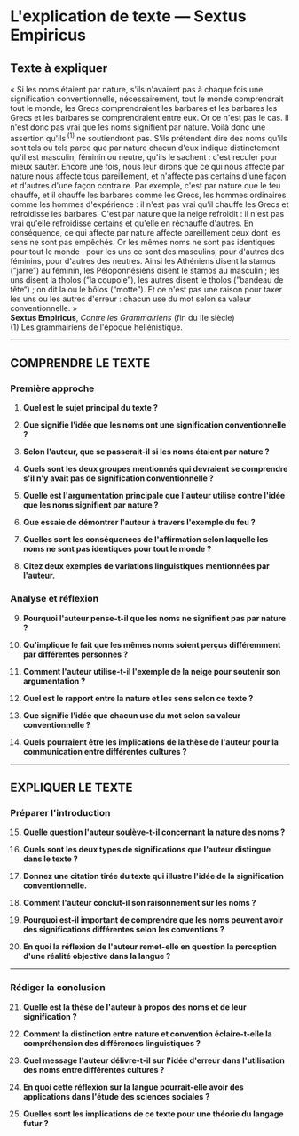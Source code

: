 # L'explication de texte — Sextus Empiricus

## Texte à expliquer
« Si les noms étaient par nature, s'ils n'avaient pas à chaque fois une signification conventionnelle, nécessairement, tout le monde comprendrait tout le monde, les Grecs comprendraient les barbares et les barbares les Grecs et les barbares se comprendraient entre eux. Or ce n'est pas le cas. Il n'est donc pas vrai que les noms signifient par nature. Voilà donc une assertion qu'ils&#x202F;<sup>(1)</sup> ne soutiendront pas. S'ils prétendent dire des noms qu'ils sont tels ou tels parce que par nature chacun d'eux indique distinctement qu'il est masculin, féminin ou neutre, qu'ils le sachent : c'est reculer pour mieux sauter. Encore une fois, nous leur dirons que ce qui nous affecte par nature nous affecte tous pareillement, et n'affecte pas certains d'une façon et d'autres d'une façon contraire. Par exemple, c'est par nature que le feu chauffe, et il chauffe les barbares comme les Grecs, les hommes ordinaires comme les hommes d'expérience : il n'est pas vrai qu'il chauffe les Grecs et refroidisse les barbares. C'est par nature que la neige refroidit : il n'est pas vrai qu'elle refroidisse certains et qu'elle en réchauffe d'autres. En conséquence, ce qui affecte par nature affecte pareillement ceux dont les sens ne sont pas empêchés. Or les mêmes noms ne sont pas identiques pour tout le monde : pour les uns ce sont des masculins, pour d'autres des féminins, pour d'autres des neutres. Ainsi les Athéniens disent la stamos (“jarre”) au féminin, les Péloponnésiens disent le stamos au masculin ; les uns disent la tholos (“la coupole”), les autres disent le tholos (”bandeau de tête“) ; on dit la ou le bôlos (“motte”). Et ce n'est pas une raison pour taxer les uns ou les autres d'erreur : chacun use du mot selon sa valeur conventionnelle. »<br/><b>Sextus Empiricus</b>, <i>Contre les Grammairiens</i> (fin du IIe siècle)<br/>(1) Les grammairiens de l'époque hellénistique.

---

## COMPRENDRE LE TEXTE

### Première approche

1. **Quel est le sujet principal du texte ?**

2. **Que signifie l'idée que les noms ont une signification conventionnelle ?**

3. **Selon l'auteur, que se passerait-il si les noms étaient par nature ?**

4. **Quels sont les deux groupes mentionnés qui devraient se comprendre s'il n'y avait pas de signification conventionnelle ?**

5. **Quelle est l'argumentation principale que l'auteur utilise contre l'idée que les noms signifient par nature ?**

6. **Que essaie de démontrer l'auteur à travers l'exemple du feu ?**

7. **Quelles sont les conséquences de l'affirmation selon laquelle les noms ne sont pas identiques pour tout le monde ?**

8. **Citez deux exemples de variations linguistiques mentionnées par l'auteur.**

### Analyse et réflexion

9. **Pourquoi l'auteur pense-t-il que les noms ne signifient pas par nature ?**

10. **Qu'implique le fait que les mêmes noms soient perçus différemment par différentes personnes ?**

11. **Comment l'auteur utilise-t-il l'exemple de la neige pour soutenir son argumentation ?**

12. **Quel est le rapport entre la nature et les sens selon ce texte ?**

13. **Que signifie l'idée que chacun use du mot selon sa valeur conventionnelle ?**

14. **Quels pourraient être les implications de la thèse de l'auteur pour la communication entre différentes cultures ?**

---

## EXPLIQUER LE TEXTE

### Préparer l'introduction

15. **Quelle question l'auteur soulève-t-il concernant la nature des noms ?**

16. **Quels sont les deux types de significations que l'auteur distingue dans le texte ?**

17. **Donnez une citation tirée du texte qui illustre l'idée de la signification conventionnelle.**

18. **Comment l'auteur conclut-il son raisonnement sur les noms ?**

19. **Pourquoi est-il important de comprendre que les noms peuvent avoir des significations différentes selon les conventions ?**

20. **En quoi la réflexion de l'auteur remet-elle en question la perception d'une réalité objective dans la langue ?**

---

### Rédiger la conclusion

21. **Quelle est la thèse de l'auteur à propos des noms et de leur signification ?**

22. **Comment la distinction entre nature et convention éclaire-t-elle la compréhension des différences linguistiques ?**

23. **Quel message l'auteur délivre-t-il sur l'idée d'erreur dans l'utilisation des noms entre différentes cultures ?**

24. **En quoi cette réflexion sur la langue pourrait-elle avoir des applications dans l'étude des sciences sociales ?**

25. **Quelles sont les implications de ce texte pour une théorie du langage futur ?**